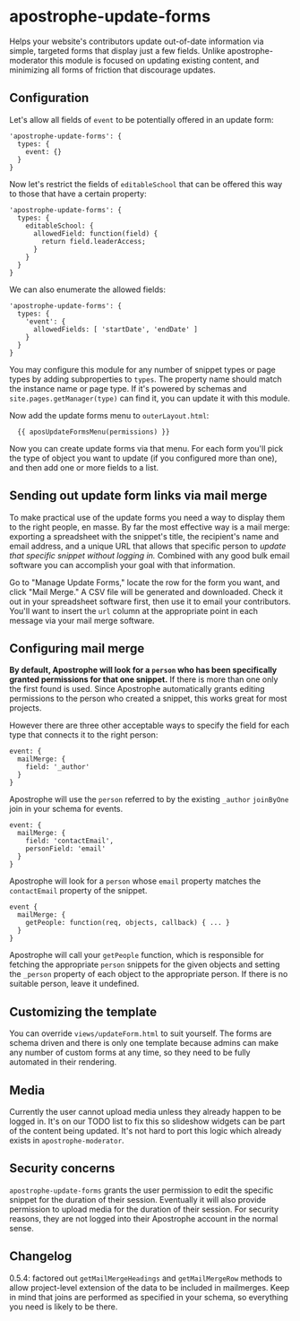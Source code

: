 # apostrophe-update-forms

Helps your website's contributors update out-of-date information via simple, targeted forms that display just a few fields. Unlike apostrophe-moderator this module is focused on updating existing content, and minimizing all forms of friction that discourage updates.

## Configuration

Let's allow all fields of `event` to be potentially offered in an update form:

```
'apostrophe-update-forms': {
  types: {
    event: {}
  }
}
```

Now let's restrict the fields of `editableSchool` that can be offered this way to those that have a certain property:

```
'apostrophe-update-forms': {
  types: {
    editableSchool: {
      allowedField: function(field) {
        return field.leaderAccess;
      }
    }
  }
}
```

We can also enumerate the allowed fields:

```
'apostrophe-update-forms': {
  types: {
    'event': {
      allowedFields: [ 'startDate', 'endDate' ]
    }
  }
}
```

You may configure this module for any number of snippet types or page types by adding subproperties to `types`. The property name should match the instance name or page type. If it's powered by schemas and `site.pages.getManager(type)` can find it, you can update it with this module.

Now add the update forms menu to `outerLayout.html`:

```
  {{ aposUpdateFormsMenu(permissions) }}
```

Now you can create update forms via that menu. For each form you'll pick the type of object you want to update (if you configured more than one), and then add one or more fields to a list.

## Sending out update form links via mail merge

To make practical use of the update forms you need a way to display them to the right people, en masse. By far the most effective way is a mail merge: exporting a spreadsheet with the snippet's title, the recipient's name and email address, and a unique URL that allows that specific person to *update that specific snippet without logging in.* Combined with any good bulk email software you can accomplish your goal with that information.

Go to "Manage Update Forms," locate the row for the form you want, and click "Mail Merge." A CSV file will be generated and downloaded. Check it out in your spreadsheet software first, then use it to email your contributors. You'll want to insert the `url` column at the appropriate point in each message via your mail merge software.

## Configuring mail merge

**By default, Apostrophe will look for a `person` who has been specifically granted permissions for that one snippet.** If there is more than one only the first found is used. Since Apostrophe automatically grants editing permissions to the person who created a snippet, this works great for most projects.

However there are three other acceptable ways to specify the field for each type that connects it to the right person:

```
event: {
  mailMerge: {
    field: '_author'
  }
}
```

Apostrophe will use the `person` referred to by the existing `_author` `joinByOne` join in your schema for events.

```
event: {
  mailMerge: {
    field: 'contactEmail',
    personField: 'email'
  }
}
```

Apostrophe will look for a `person` whose `email` property matches the `contactEmail` property of the snippet.

```
event {
  mailMerge: {
    getPeople: function(req, objects, callback) { ... }
  }
}
```

Apostrophe will call your `getPeople` function, which is responsible for fetching the appropriate `person` snippets for the given objects and setting the `_person` property of each object to the appropriate person. If there is no suitable person, leave it undefined.

## Customizing the template

You can override `views/updateForm.html` to suit yourself. The forms are schema driven and there is only one template because admins can make any number of custom forms at any time, so they need to be fully automated in their rendering.

## Media

Currently the user cannot upload media unless they already happen to be logged in. It's on our TODO list to fix this so slideshow widgets can be part of the content being updated. It's not hard to port this logic which already exists in `apostrophe-moderator`.

## Security concerns

`apostrophe-update-forms` grants the user permission to edit the specific snippet for the duration of their session. Eventually it will also provide permission to upload media for the duration of their session. For security reasons, they are not logged into their Apostrophe account in the normal sense.

## Changelog

0.5.4: factored out `getMailMergeHeadings` and `getMailMergeRow` methods to allow project-level extension of the data to be included in mailmerges. Keep in mind that joins are performed as specified in your schema, so everything you need is likely to be there.

